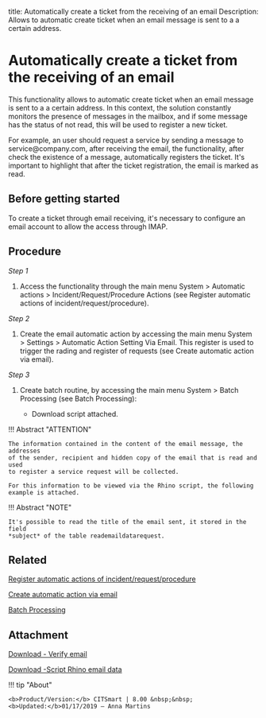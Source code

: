 title: Automatically create a ticket from the receiving of an email
Description: Allows to automatic create ticket when an email message is sent to a a certain address.

# Automatically create a ticket from the receiving of an email

This functionality allows to automatic create ticket when an email message is
sent to a a certain address. In this context, the solution constantly monitors
the presence of messages in the mailbox, and if some message has the status of
not read, this will be used to register a new ticket.

For example, an user should request a service by sending a message to
service\@company.com, after receiving the email, the functionality, after check
the existence of a message, automatically registers the ticket. It's important
to highlight that after the ticket registration, the email is marked as read.

Before getting started
--------------------------

To create a ticket through email receiving, it's necessary to configure an email
account to allow the access through IMAP.

Procedure
-------------

*Step 1*

1.  Access the functionality through the main menu System \> Automatic actions
    \> Incident/Request/Procedure Actions (see Register automatic
    actions of incident/request/procedure).

*Step 2*

1.  Create the email automatic action by accessing the main menu System \>
    Settings \> Automatic Action Setting Via Email. This register is used 
    to trigger the rading and register of requests (see Create automatic 
    action via email).

*Step 3*

1.  Create batch routine, by accessing the main menu System \> Batch Processing
    (see Batch Processing):

    -   Download script attached.

!!! Abstract "ATTENTION"

    The information contained in the content of the email message, the addresses
    of the sender, recipient and hidden copy of the email that is read and used
    to register a service request will be collected.

    For this information to be viewed via the Rhino script, the following
    example is attached.
    
!!! Abstract "NOTE"

    It's possible to read the title of the email sent, it stored in the field
    *subject* of the table reademaildatarequest.
    

Related
-------

[Register automatic actions of incident/request/procedure](/en-us/citsmart-platform-8/additional-features/automation-of-operation/configuration/register-automatic-actions-incident-request-procedure.html)

[Create automatic action via email](/en-us/citsmart-platform-8/platform-administration/configuring-automatic-actions/email-create-automatic-action-via-email.html)

[Batch Processing](/en-us/citsmart-platform-8/platform-administration/configuring-automatic-actions/batch-batch-processing.html)



Attachment
------------

[Download - Verify email][1]

[Download -Script Rhino email data][2]

!!! tip "About"

    <b>Product/Version:</b> CITSmart | 8.00 &nbsp;&nbsp;
    <b>Updated:</b>01/17/2019 – Anna Martins


[1]:/en-us/citsmart-platform-8/processes/tickets/configuration/images/verify-email.docx

[2]:/en-us/citsmart-platform-8/processes/tickets/images/script-rhino-email.rtf
